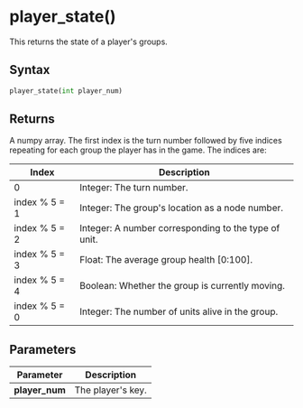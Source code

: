 # player_state()
This returns the state of a player's groups.

## Syntax
```python
player_state(int player_num)
```

## Returns
A numpy array. The first index is the turn number followed by five indices repeating
for each group the player has in the game. The indices are:

|Index          |Description                                            |
|---------------|-------------------------------------------------------|
|0              |Integer: The turn number.                              |
|index % 5 = 1  |Integer: The group's location as a node number.        |
|index % 5 = 2  |Integer: A number corresponding to the type of unit.   |
|index % 5 = 3  |Float: The average group health [0:100].               |
|index % 5 = 4  |Boolean: Whether the group is currently moving.        |
|index % 5 = 0  |Integer: The number of units alive in the group.       |

## Parameters
|Parameter      |Description        |
|---------------|-------------------|
|**player_num** |The player's key.  |